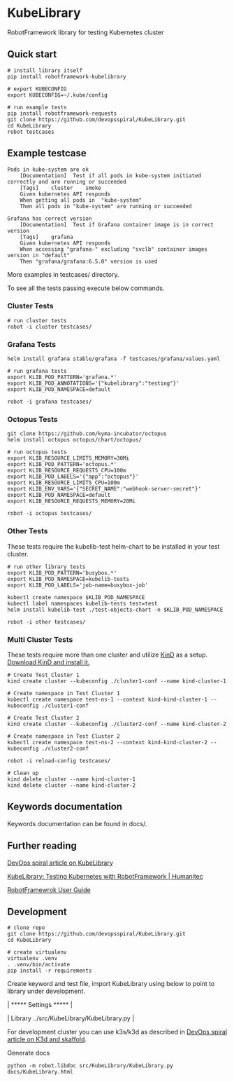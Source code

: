 # KubeLibrary

RobotFramework library for testing Kubernetes cluster

## Quick start

```
# install library itself
pip install robotframework-kubelibrary

# export KUBECONFIG
export KUBECONFIG=~/.kube/config

# run example tests
pip install robotframework-requests
git clone https://github.com/devopsspiral/KubeLibrary.git
cd KubeLibrary
robot testcases
```

## Example testcase

```
Pods in kube-system are ok
    [Documentation]  Test if all pods in kube-system initiated correctly and are running or succeeded
    [Tags]    cluster    smoke
    Given kubernetes API responds
    When getting all pods in  "kube-system"
    Then all pods in "kube-system" are running or succeeded

Grafana has correct version
    [Documentation]  Test if Grafana container image is in correct version
    [Tags]    grafana
    Given kubernetes API responds
    When accessing "grafana-" excluding "svclb" container images version in "default"
    Then "grafana/grafana:6.5.0" version is used

```

More examples in testcases/ directory.

To see all the tests passing execute below commands.

### Cluster Tests
```
# run cluster tests
robot -i cluster testcases/
```

### Grafana Tests
```
helm install grafana stable/grafana -f testcases/grafana/values.yaml

# run grafana tests
export KLIB_POD_PATTERN='grafana.*'
export KLIB_POD_ANNOTATIONS='{"kubelibrary":"testing"}'
export KLIB_POD_NAMESPACE=default

robot -i grafana testcases/
```

### Octopus Tests
```
git clone https://github.com/kyma-incubator/octopus
helm install octopus octopus/chart/octopus/

# run octopus tests
export KLIB_RESOURCE_LIMITS_MEMORY=30Mi
export KLIB_POD_PATTERN='octopus.*'
export KLIB_RESOURCE_REQUESTS_CPU=100m
export KLIB_POD_LABELS='{"app":"octopus"}'
export KLIB_RESOURCE_LIMITS_CPU=100m
export KLIB_ENV_VARS='{"SECRET_NAME":"webhook-server-secret"}'
export KLIB_POD_NAMESPACE=default
export KLIB_RESOURCE_REQUESTS_MEMORY=20Mi

robot -i octopus testcases/
```

### Other Tests
These tests require the kubelib-test helm-chart to be installed in your test cluster.
```
# run other library tests
export KLIB_POD_PATTERN='busybox.*'
export KLIB_POD_NAMESPACE=kubelib-tests
export KLIB_POD_LABELS='job-name=busybox-job'

kubectl create namespace $KLIB_POD_NAMESPACE
kubectl label namespaces kubelib-tests test=test
helm install kubelib-test ./test-objects-chart -n $KLIB_POD_NAMESPACE

robot -i other testcases/
```
### Multi Cluster Tests
These tests require more than one cluster and utilize [KinD](https://kind.sigs.k8s.io/) as a setup.
[Download KinD and install it.](https://kind.sigs.k8s.io/docs/user/quick-start/)
```
# Create Test Cluster 1
kind create cluster --kubeconfig ./cluster1-conf --name kind-cluster-1

# Create namespace in Test Cluster 1
kubectl create namespace test-ns-1 --context kind-kind-cluster-1 --kubeconfig ./cluster1-conf

# Create Test Cluster 2
kind create cluster --kubeconfig ./cluster2-conf --name kind-cluster-2

# Create namespace in Test Cluster 2
kubectl create namespace test-ns-2 --context kind-kind-cluster-2 --kubeconfig ./cluster2-conf

robot -i reload-config testcases/

# Clean up
kind delete cluster --name kind-cluster-1
kind delete cluster --name kind-cluster-2
```

## Keywords documentation

Keywords documentation can be found in docs/.

## Further reading

[DevOps spiral article on KubeLibrary](https://devopsspiral.com/articles/k8s/robotframework-kubelibrary/)

[KubeLibrary: Testing Kubernetes with RobotFramework  | Humanitec](https://humanitec.com/blog/kubelibrary-testing-kubernetes-with-robotframework)

[RobotFramewrok User Guide](https://robotframework.org/robotframework/latest/RobotFrameworkUserGuide.html)

## Development

```
# clone repo
git clone https://github.com/devopsspiral/KubeLibrary.git
cd KubeLibrary

# create virtualenv
virtualenv .venv
. .venv/bin/activate
pip install -r requirements
```

Create keyword and test file, import KubeLibrary using below to point to library under development.

| ***** Settings ***** |

| Library    ../src/KubeLibrary/KubeLibrary.py |

For development cluster you can use k3s/k3d as described in [DevOps spiral article on K3d and skaffold](https://devopsspiral.com/articles/k8s/k3d-skaffold/).

Generate docs

```
python -m robot.libdoc src/KubeLibrary/KubeLibrary.py docs/KubeLibrary.html
```
